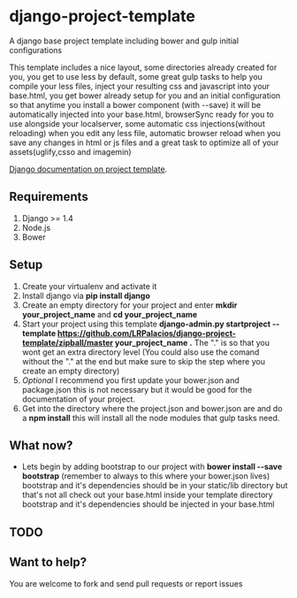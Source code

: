 # django-project-template
A django base project template including bower and gulp initial configurations

This template includes a nice layout, some directories already created for you, you get to use less by default, some great gulp tasks to help you compile your less files, inject your resulting css and javascript into your base.html, you get bower already setup for you and an initial configuration so that anytime you install a bower component (with --save) it will be automatically injected into your base.html, browserSync ready for you to use alongside your localserver, some automatic css injections(without reloading) when you edit any less file, automatic browser reload when you save any changes in html or js files and a great task to optimize all of your assets(uglify,csso and imagemin)

[Django documentation on project template](https://docs.djangoproject.com/en/1.8/ref/django-admin/#startproject-projectname-destination).

## Requirements

1. Django >= 1.4
2. Node.js
3. Bower

## Setup

1. Create your virtualenv and activate it
2. Install django via **pip install django**
3. Create an empty directory for your project and enter **mkdir your_project_name** and **cd your_project_name**
4. Start your project using this template **django-admin.py startproject --template https://github.com/LRPalacios/django-project-template/zipball/master your_project_name .** The "." is so that you wont get an extra directory level (You could also use the comand without the "." at the end but make sure to skip the step where you create an empty directory)
5. *Optional* I recommend you first update your bower.json and package.json this is not necessary but it would be good for the documentation of your project.
6. Get into the directory where the project.json and bower.json are and do a **npm install** this will install all the node modules that gulp tasks need.

## What now?
* Lets begin by adding bootstrap to our project with **bower install --save bootstrap** (remember to always to this where your bower.json lives) bootstrap and it's dependencies should be in your static/lib directory but that's not all check out your base.html inside your template directory bootstrap and it's dependencies should be injected in your base.html

## TODO


## Want to help?

You are welcome to fork and send pull requests or report issues



